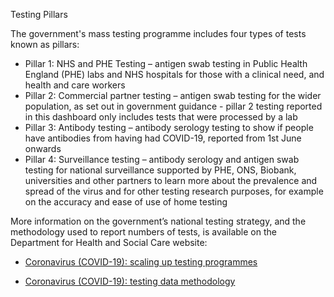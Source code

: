 ﻿Testing Pillars

The government's mass testing programme includes four types of tests known as pillars:

* Pillar 1: NHS and PHE Testing – antigen swab testing in Public Health England (PHE) labs and NHS hospitals for those with a clinical need, and health and care workers
* Pillar 2: Commercial partner testing – antigen swab testing for the wider population, as set out in government guidance - pillar 2 testing reported in this dashboard only includes tests that were processed by a lab
* Pillar 3: Antibody testing – antibody serology testing to show if people have antibodies from having had COVID-19, reported from 1st June onwards
* Pillar 4: Surveillance testing – antibody serology and antigen swab testing for national surveillance supported by PHE, ONS, Biobank, universities and other partners to learn more about the prevalence and spread of the virus and for other testing research purposes, for example on the accuracy and ease of use of home testing

More information on the government’s national testing strategy, and the methodology used to report numbers of tests, is available on the Department for Health and Social Care website:

* [Coronavirus (COVID-19): scaling up testing programmes](https://www.gov.uk/government/publications/coronavirus-covid-19-scaling-up-testing-programmes)

* [Coronavirus (COVID-19): testing data methodology](https://www.gov.uk/government/publications/coronavirus-covid-19-testing-data-methodology)